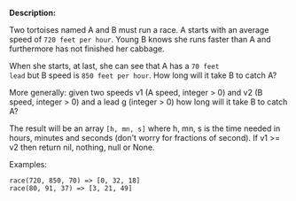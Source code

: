 <b>Description:</b>

Two tortoises named A and B must run a race. A starts with an average speed of <code>720 feet per hour</code>. Young B knows she runs faster than A and furthermore has not finished her cabbage.

When she starts, at last, she can see that A has a <code>70 feet lead</code> but B speed is <code>850 feet per hour</code>. How long will it take B to catch A?

More generally: given two speeds v1 (A speed, integer > 0) and v2 (B speed, integer > 0) and a lead g (integer > 0) how long will it take B to catch A?

The result will be an array <code>[h, mn, s]</code> where h, mn, s is the time needed in hours, minutes and seconds (don't worry for fractions of second). If v1 >= v2 then return nil, nothing, null or None.

Examples:

<pre><code>race(720, 850, 70) => [0, 32, 18]
race(80, 91, 37) => [3, 21, 49]</code></pre>